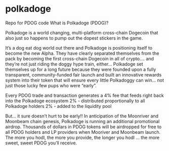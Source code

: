 # polkadoge
Repo for PDOG code
What is Polkadoge (PDOG)?

Polkadoge is a world changing, multi-platform cross-chain Dogecoin that also just so happens to pump out the dopest stickers in the game.

It’s a dog eat dog world out there and Polkadoge is positioning itself to become the new Alpha. They have clearly separated themselves from the pack by becoming the first cross-chain Dogecoin in all of crypto…. and they’re not just riding the doggy hype train, either… Polkadoge set themselves up for a long future because they were founded upon a fully transparent, community-funded fair launch and built an innovative rewards system into their token that will ensure every little Polkadoggy can win… not just those lucky few pups who were “early”.

Every PDOG trade and transaction generates a 4% fee that feeds right back into the Polkadoge ecosystem
2% - distributed proportionally to all Polkadoge holders
2% - added to the liquidity pool

But… it sure doesn’t hurt to be early!! In anticipation of the Moonriver and Moonbeam chain genesis, Polkadoge is running an additional promotional airdrop. Thousands of dollars in PDOG tokens will be airdropped for free to all PDOG holders and LP providers when Mooriver and Moonbeam launch. The more you hodl, the more you provide, the longer you hodl … the more sweet, sweet PDOG you’ll receive.
